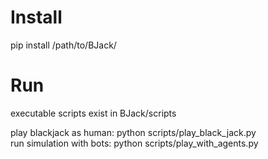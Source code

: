 # Install
pip install /path/to/BJack/

# Run
executable scripts exist in BJack/scripts


play blackjack as human: python scripts/play_black_jack.py  
run simulation with bots: python scripts/play_with_agents.py
